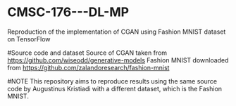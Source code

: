# CMSC-176---DL-MP
Reproduction of the implementation of CGAN using Fashion MNIST dataset on TensorFlow

#Source code and dataset 
Source of CGAN taken from https://github.com/wiseodd/generative-models
Fashion MNIST downloaded from https://github.com/zalandoresearch/fashion-mnist

#NOTE
This repository aims  to reproduce results  using the same source code by Augustinus Kristiadi with a different dataset, which is the Fashion MNIST.
  
